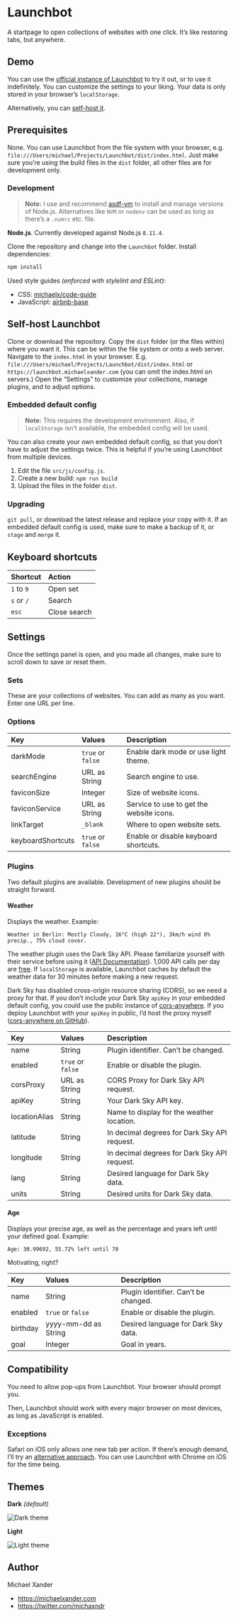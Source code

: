 # Launchbot

A startpage to open collections of websites with one click. It’s like restoring tabs, but anywhere.

## Demo

You can use the [official instance of Launchbot](https://launchbot.michaelxander.com) to try it out, or to use it indefinitely. You can customize the settings to your liking. Your data is only stored in your browser’s `localStorage`.

Alternatively, you can [self-host it](#self-host-launchbot).

## Prerequisites

None. You can use Launchbot from the file system with your browser, e.g. `file:///Users/michael/Projects/Launchbot/dist/index.html`. Just make sure you’re using the build files in the `dist` folder, all other files are for development only.

### Development

> **Note:** I use and recommend [asdf-vm](https://github.com/asdf-vm/asdf) to install and manage versions of Node.js. Alternatives like `NVM` or `nodenv` can be used as long as there’s a `.nvmrc` etc. file.

**Node.js**. Currently developed against Node.js `8.11.4`.

Clone the repository and change into the `Launchbot` folder. Install dependencies:

```sh
npm install
```

Used style guides *(enforced with stylelint and ESLint)*:

- CSS: [michaelx/code-guide](https://github.com/michaelx/code-guide/blob/master/css-styleguide.md)
- JavaScript: [airbnb-base](https://github.com/airbnb/javascript)

## Self-host Launchbot

Clone or download the repository. Copy the `dist` folder (or the files within) where you want it. This can be within the file system or onto a web server. Navigate to the `index.html` in your browser. E.g. `file:///Users/michael/Projects/Launchbot/dist/index.html` or `https://launchbot.michaelxander.com` (you can omit the index.html on servers.) Open the “Settings” to customize your collections, manage plugins, and to adjust options.

### Embedded default config

> **Note:** This requires the development environment. Also, if `localStorage` isn’t available, the embedded config will be used.

You can also create your own embedded default config, so that you don’t have to adjust the settings twice. This is helpful if you’re using Launchbot from multiple devices.

1. Edit the file `src/js/config.js`.
2. Create a new build: `npm run build`
3. Upload the files in the folder `dist`.

### Upgrading

`git pull`, or download the latest release and replace your copy with it. If an embedded default config is used, make sure to make a backup of it, or `stage` and `merge` it.

## Keyboard shortcuts

Shortcut | Action
:------- | :-----
`1` to `9` | Open set
`s` or `/` | Search
`esc` | Close search

## Settings

Once the settings panel is open, and you made all changes, make sure to scroll down to save or reset them.

### Sets

These are your collections of websites. You can add as many as you want. Enter one URL per line.

### Options

Key | Values | Description
:------- | :----- | :-----
darkMode | `true` or `false` | Enable dark mode or use light theme.
searchEngine | URL as String | Search engine to use.
faviconSize | Integer | Size of website icons.
faviconService | URL as String | Service to use to get the website icons.
linkTarget | `_blank` | Where to open website sets.
keyboardShortcuts | `true` or `false` | Enable or disable keyboard shortcuts.

### Plugins

Two default plugins are available. Development of new plugins should be straight forward.

#### Weather

Displays the weather. Example:

```text
Weather in Berlin: Mostly Cloudy, 16°C (high 22°), 3km/h wind 0% precip., 75% cloud cover.
```

The weather plugin uses the Dark Sky API. Please familiarize yourself with their service before using it ([API Documentation](https://darksky.net/dev/docs)). 1,000 API calls per day are [free](https://darksky.net/dev/docs/faq). If `localStorage` is available, Launchbot caches by default the weather data for 30 minutes before making a new request.

Dark Sky has disabled cross-origin resource sharing (CORS), so we need a proxy for that. If you don’t include your Dark Sky `apiKey` in your embedded default config, you could use the public instance of [cors-anywhere](https://cors-anywhere.herokuapp.com). If you deploy Launchbot with your `apiKey` in public, I’d host the proxy myself ([cors-anywhere on GitHub](https://github.com/Rob--W/cors-anywhere)).

Key | Values | Description
:------- | :----- | :-----
name | String | Plugin identifier. Can’t be changed.
enabled | `true` or `false` | Enable or disable the plugin.
corsProxy | URL as String | CORS Proxy for Dark Sky API request.
apiKey | String | Your Dark Sky API key.
locationAlias | String | Name to display for the weather location.
latitude | String | In decimal degrees for Dark Sky API request.
longitude | String | In decimal degrees for Dark Sky API request.
lang | String | Desired language for Dark Sky data.
units | String | Desired units for Dark Sky data.

#### Age

Displays your precise age, as well as the percentage and years left until your defined goal. Example:

```text
Age: 30.99692, 55.72% left until 70
```

Motivating, right?

Key | Values | Description
:------- | :----- | :-----
name | String | Plugin identifier. Can’t be changed.
enabled | `true` or `false` | Enable or disable the plugin.
birthday | yyyy-mm-dd as String | Desired language for Dark Sky data.
goal | Integer | Goal in years.

## Compatibility

You need to allow pop-ups from Launchbot. Your browser should prompt you.

Then, Launchbot should work with every major browser on most devices, as long as JavaScript is enabled.

### Exceptions

Safari on iOS only allows one new tab per action. If there’s enough demand, I’ll try an [alternative approach](https://stackoverflow.com/a/46439467). You can use Launchbot with Chrome on iOS for the time being.

## Themes

**Dark** *(default)*

![Dark theme](https://i.imgur.com/wzVczke.png)

**Light**

![Light theme](https://i.imgur.com/Fx2Gt3u.png)

## Author

Michael Xander

- <https://michaelxander.com>
- <https://twitter.com/michaxndr>
